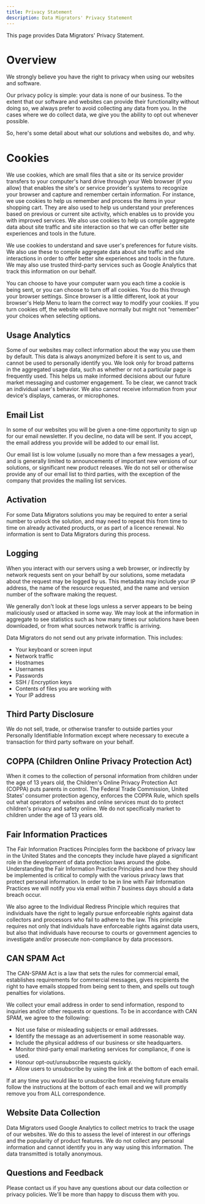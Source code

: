 ```yaml
---
title: Privacy Statement
description: Data Migrators' Privacy Statement
---
```


<PageDescription>
This page provides Data Migrators' Privacy Statement.
</PageDescription>

# Overview
We strongly believe you have the right to privacy when using our websites and software.

Our privacy policy is simple: your data is none of our business. To the extent that our software and websites can provide their functionality without doing so, we always prefer to avoid collecting any data from you. In the cases where we do collect data, we give you the ability to opt out whenever possible.

So, here's some detail about what our solutions and websites do, and why.

# Cookies
We use cookies, which are small files that a site or its service provider transfers to your computer's hard drive through your Web browser (if you allow) that enables the site's or service provider's systems to recognize your browser and capture and remember certain information. For instance, we use cookies to help us remember and process the items in your shopping cart. They are also used to help us understand your preferences based on previous or current site activity, which enables us to provide you with improved services. We also use cookies to help us compile aggregate data about site traffic and site interaction so that we can offer better site experiences and tools in the future.

We use cookies to understand and save user's preferences for future visits. We also use these to compile aggregate data about site traffic and site interactions in order to offer better site experiences and tools in the future. We may also use trusted third-party services such as Google Analytics that track this information on our behalf.

You can choose to have your computer warn you each time a cookie is being sent, or you can choose to turn off all cookies. You do this through your browser settings. Since browser is a little different, look at your browser's Help Menu to learn the correct way to modify your cookies. If you turn cookies off, the website will behave normally but might not “remember” your choices when selecting options.

## Usage Analytics

Some of our websites may collect information about the way you use them by default. This data is always anonymized before it is sent to us, and cannot be used to personally identify you. We look only for broad patterns in the aggregated usage data, such as whether or not a particular page is frequently used. This helps us make informed decisions about our future market messaging and customer engagement. To be clear, we cannot track an individual user's behavior. We also cannot receive information from your device's displays, cameras, or microphones.

## Email List

In some of our websites you will be given a one-time opportunity to sign up for our email newsletter. If you decline, no data will be sent. If you accept, the email address you provide will be added to our email list.

Our email list is low volume (usually no more than a few messages a year), and is generally limited to announcements of important new versions of our solutions, or significant new product releases. We do not sell or otherwise provide any of our email list to third parties, with the exception of the company that provides the mailing list services.

## Activation

For some Data Migrators solutions you may be required to enter a serial number to unlock the solution, and may need to repeat this from time to time on already activated products, or as part of a licence renewal. No information is sent to Data Migrators during this process.

## Logging

When you interact with our servers using a web browser, or indirectly by network requests sent on your behalf by our solutions, some metadata about the request may be logged by us. This metadata may include your IP address, the name of the resource requested, and the name and version number of the software making the request.

We generally don't look at these logs unless a server appears to be being maliciously used or attacked in some way. We may look at the information in aggregate to see statistics such as how many times our solutions have been downloaded, or from what sources network traffic is arriving.

Data Migrators do not send out any private information. This includes:

- Your keyboard or screen input
- Network traffic
- Hostnames
- Usernames
- Passwords
- SSH / Encryption keys
- Contents of files you are working with
- Your IP address

## Third Party Disclosure

We do not sell, trade, or otherwise transfer to outside parties your Personally Identifiable Information except where necessary to execute a transaction for third party software on your behalf.

## COPPA (Children Online Privacy Protection Act)

When it comes to the collection of personal information from children under the age of 13 years old, the Children's Online Privacy Protection Act (COPPA) puts parents in control. The Federal Trade Commission, United States' consumer protection agency, enforces the COPPA Rule, which spells out what operators of websites and online services must do to protect children's privacy and safety online. We do not specifically market to children under the age of 13 years old.

## Fair Information Practices

The Fair Information Practices Principles form the backbone of privacy law in the United States and the concepts they include have played a significant role in the development of data protection laws around the globe. Understanding the Fair Information Practice Principles and how they should be implemented is critical to comply with the various privacy laws that protect personal information. In order to be in line with Fair Information Practices we will notify you via email within 7 business days should a data breach occur.

We also agree to the Individual Redress Principle which requires that individuals have the right to legally pursue enforceable rights against data collectors and processors who fail to adhere to the law. This principle requires not only that individuals have enforceable rights against data users, but also that individuals have recourse to courts or government agencies to investigate and/or prosecute non-compliance by data processors.

## CAN SPAM Act

The CAN-SPAM Act is a law that sets the rules for commercial email, establishes requirements for commercial messages, gives recipients the right to have emails stopped from being sent to them, and spells out tough penalties for violations.

We collect your email address in order to send information, respond to inquiries and/or other requests or questions. To be in accordance with CAN SPAM, we agree to the following:

- Not use false or misleading subjects or email addresses.
- Identify the message as an advertisement in some reasonable way.
- Include the physical address of our business or site headquarters.
- Monitor third-party email marketing services for compliance, if one is used.
- Honour opt-out/unsubscribe requests quickly.
- Allow users to unsubscribe by using the link at the bottom of each email.

If at any time you would like to unsubscribe from receiving future emails follow the instructions at the bottom of each email and we will promptly remove you from ALL correspondence.

## Website Data Collection

Data Migrators used Google Analytics to collect metrics to track the usage of our websites. We do this to assess the level of interest in our offerings and the popularity of product features. We do not collect any personal information and cannot identify you in any way using this information. The data transmitted is totally anonymous.

## Questions and Feedback

Please contact us if you have any questions about our data collection or privacy policies. We'll be more than happy to discuss them with you.
